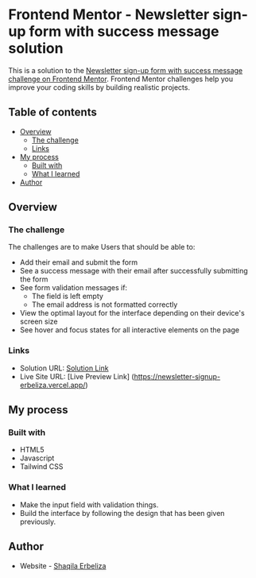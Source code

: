 # Frontend Mentor - Newsletter sign-up form with success message solution

This is a solution to the [Newsletter sign-up form with success message challenge on Frontend Mentor](https://www.frontendmentor.io/challenges/newsletter-signup-form-with-success-message-3FC1AZbNrv). Frontend Mentor challenges help you improve your coding skills by building realistic projects.

## Table of contents

- [Overview](#overview)
  - [The challenge](#the-challenge)
  - [Links](#links)
- [My process](#my-process)
  - [Built with](#built-with)
  - [What I learned](#what-i-learned)
- [Author](#author)

## Overview

### The challenge

The challenges are to make Users that should be able to:

- Add their email and submit the form
- See a success message with their email after successfully submitting the form
- See form validation messages if:
  - The field is left empty
  - The email address is not formatted correctly
- View the optimal layout for the interface depending on their device's screen size
- See hover and focus states for all interactive elements on the page

### Links

- Solution URL: [Solution Link](https://www.frontendmentor.io/solutions/newsletter-signup-with-tailwind-ytcMcHxdsj)
- Live Site URL: [Live Preview Link] (https://newsletter-signup-erbeliza.vercel.app/)

## My process

### Built with

- HTML5
- Javascript
- Tailwind CSS

### What I learned

- Make the input field with validation things.
- Build the interface by following the design that has been given previously.

## Author

- Website - [Shaqila Erbeliza](https://portfolio-shaqila.vercel.app/)
